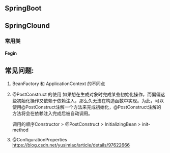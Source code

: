 ## SpringBoot

## SpringClound

### 常用类

#### Fegin




## 常见问题:
1. BeanFactory 和 ApplicationContext 的不同点



2. @PostConstruct 的使用
   如果想在生成对象时完成某些初始化操作，而偏偏这些初始化操作又依赖于依赖注入，那么久无法在构造函数中实现。为此，可以使用@PostConstruct注解一个方法来完成初始化，@PostConstruct注解的方法将会在依赖注入完成后被自动调用。

   调用的顺序Constructor > @PostConstruct > InitializingBean > init-method

3. @ConfigurationProperties 
   https://blog.csdn.net/yusimiao/article/details/97622666